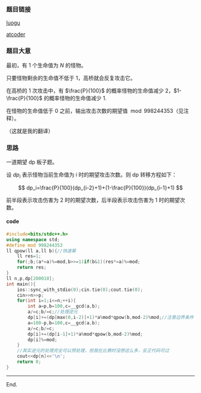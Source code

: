 ### 题目链接
[luogu](https://www.luogu.com.cn/problem/AT_abc280_e)

[atcoder](https://atcoder.jp/contests/abc280/tasks/abc280_e)

### 题目大意

最初，有 $1$ 个生命值为 $N$ 的怪物。

只要怪物剩余的生命值不低于 $1$，高桥就会反复攻击它。

在高桥的 $1$ 次攻击中，有 $\frac{P}{100}$ 的概率怪物的生命值减少 $2$，$1-\frac{P}{100}$ 的概率怪物的生命值减少 $1$.

在怪物的生命值低于 $0$ 之前，输出攻击次数的期望值 $\bmod 998244353$（见注释）。

（这就是我的翻译）

### 思路

一道期望 dp 板子题。

设 $dp_i$ 表示怪物当前生命值为 $i$ 时的期望攻击次数。则 dp 转移方程如下：

$$
dp_i=\frac{P}{100}(dp_{i-2}+1)+(1-\frac{P}{100})(dp_{i-1}+1)
$$

前半段表示攻击伤害为 $2$ 时的期望次数，后半段表示攻击伤害为 $1$ 时的期望次数。

#### code
```cpp
#include<bits/stdc++.h>
using namespace std;
#define mod 998244353
ll qpow(ll a,ll b){//快速幂
	ll res=1;
	for(;b;(a*=a)%=mod,b>>=1)if(b&1)(res*=a)%=mod;
	return res;
}
ll n,p,dp[200010];
int main(){
	ios::sync_with_stdio(0);cin.tie(0);cout.tie(0);
	cin>>n>>p;
	for(int i=1;i<=n;++i){
		int a=p,b=100,c=__gcd(a,b);
		a/=c;b/=c;//处理逆元
		dp[i]+=(dp[max(0,i-2)]+1)*a%mod*qpow(b,mod-2)%mod;//注意边界条件
		a=100-p,b=100,c=__gcd(a,b);
		a/=c;b/=c;
		dp[i]+=(dp[i-1]+1)*a%mod*qpow(b,mod-2)%mod;
		dp[i]%=mod;
	}
	//其实逆元的处理完全可以预处理，但我在比赛时没想这么多，反正代码可过
	cout<<dp[n]<<'\n';
	return 0;
}
```
---
End.